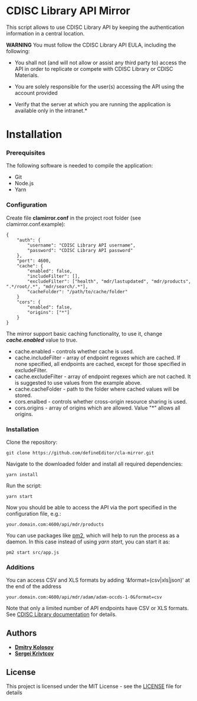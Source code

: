 # CDISC Library API Mirror

This script allows to use CDISC Library API by keeping the authentication information in a central location.

**WARNING** You must follow the CDISC Library API EULA, including the following:
* You shall not (and will not allow or assist any third party to) access the API in order to replicate or compete with CDISC Library or CDISC Materials.
* You are solely responsible for the user(s) accessing the API using the account provided

* Verify that the server at which you are running the application is available only in the intranet.*


# Installation
### Prerequisites

The following software is needed to compile the application:
* Git
* Node.js
* Yarn

### Configuration
Create file **clamirror.conf** in the project root folder (see clamirror.conf.example):
```
{
    "auth": {
        "username": "CDISC Library API username",
        "password": "CDISC Library API password"
    },
    "port": 4600,
    "cache": {
        "enabled": false,
        "includeFilter": [],
        "excludeFilter": ["health", "mdr/lastupdated", "mdr/products", ".*/root/.*", "mdr/search/.*"],
        "cacheFolder": "/path/to/cache/folder"
    }
    "cors": {
        "enabled": false,
        "origins": ["*"]
    }
}
```

The mirror support basic caching functionality, to use it, change ***cache.enabled*** value to true.
* cache.enabled - controls whether cache is used.
* cache.includeFilter - array of endpoint regexes which are cached. If none specified, all endpoints are cached, except for those specified in excludeFilter.
* cache.excludeFilter - array of endpoint regexes which are not cached. It is suggested to use values from the example above.
* cache.cacheFolder - path to the folder where cached values will be stored.
* cors.enalbed - controls whether cross-origin resource sharing is used.
* cors.origins - array of origins which are allowed. Value "*" allows all origins.

### Installation

Clone the repository:
```
git clone https://github.com/defineEditor/cla-mirror.git
```
Navigate to the downloaded folder and install all required dependencies:
```
yarn install
```
Run the script:
```
yarn start
```
Now you should be able to access the API via the port specified in the configuration file, e.g.:
```
your.domain.com:4600/api/mdr/products
```

You can use packages like [pm2](https://www.npmjs.com/package/pm2), which will help to run the process as a daemon. In this case instead of using *yarn start*, you can start it as:
```
pm2 start src/app.js
```

### Additions

You can access CSV and XLS formats by adding '&format=(csv|xls|json)' at the end of the address

```
your.domain.com:4600/api/mdr/adam/adam-occds-1-0&format=csv
```
Note that only a limited number of API endpoints have CSV or XLS formats. See [CDISC Library documentation](https://wiki.cdisc.org/display/LIBSUPRT/Documentation) for details.

## Authors

* [**Dmitry Kolosov**](https://www.linkedin.com/in/dmitry-kolosov-91751413/)
* [**Sergei Krivtcov**](https://www.linkedin.com/in/sergey-krivtsov-677419b4/)

## License

This project is licensed under the MIT License - see the [LICENSE](LICENSE) file for details
